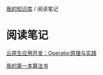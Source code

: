 [我的知识库](../README.md) / 阅读笔记

# 阅读笔记

[云原生应用开发：Operator原理与实践](云原生应用开发：Operator原理与实践.md)

[我的第一本算法书](我的第一本算法书.md)

